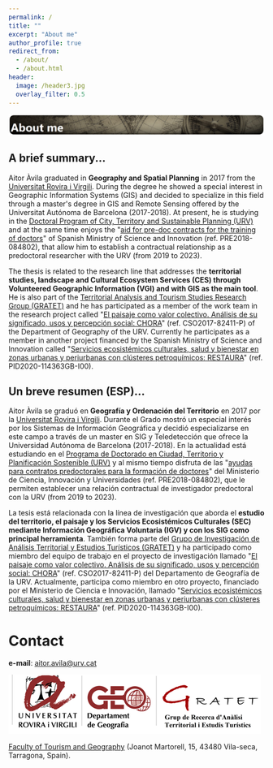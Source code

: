 ```yaml
---
permalink: /
title: ""
excerpt: "About me"
author_profile: true
redirect_from: 
  - /about/
  - /about.html
header:
  image: /header3.jpg
  overlay_filter: 0.5
---
```


![paisaje](images/about.png)

## A brief summary...

Aitor Àvila graduated in __Geography and Spatial Planning__ in 2017 from the [Universitat Rovira i Virgili](https://www.urv.cat/en/). During the degree he showed a special interest in Geographic Information Systems (GIS) and decided to specialize in this field through a master's degree in GIS and Remote Sensing offered by the Universitat Autónoma de Barcelona (2017-2018). At present, he is studying in the [Doctoral Program of City, Territory and Sustainable Planning (URV)](http://www.doctor.urv.cat/en/prospective-students/courses/7724/index/) and at the same time enjoys the "[aid for pre-doc contracts for the training of doctors](http://www.aei.gob.es/portal/site/MICINN/menuitem.dbc68b34d11ccbd5d52ffeb801432ea0/?vgnextoid=131955e2d5e01610VgnVCM1000001d04140aRCRD&lang_choosen=en)" of Spanish Ministry of Science and Innovation (ref. PRE2018-084802), that allow him to establish a contractual relationship as a predoctoral researcher with the URV (from 2019 to 2023). 

The thesis is related to the research line that addresses the __territorial studies, landscape and Cultural Ecosystem Services (CES) through Volunteered Geographic Information (VGI) and with GIS as the main tool__. He is also part of the [Territorial Analysis and Tourism Studies Research Group (GRATET)](http://www.gratet.urv.cat/ca/) and he has participated as a member of the work team in the research project called "[El paisaje como valor colectivo. Análisis de su significado, usos y percepción social: CHORA](https://choramineco.wixsite.com/chora)" (ref. CSO2017-82411-P) of the Department of Geography of the URV. Currently he participates as a member in another project financed by the Spanish Ministry of Science and Innovation called "[Servicios ecosistémicos culturales, salud y bienestar en zonas urbanas y periurbanas con clústeres petroquímicos: RESTAURA](https://gratet.github.io/restaura/)" (ref. PID2020-114363GB-I00).

## Un breve resumen (ESP)...

Aitor Àvila se graduó en __Geografía y Ordenación del Territorio__ en 2017 por la [Universitat Rovira i Virgili](https://www.urv.cat/en/). Durante el Grado mostró un especial interés por los Sistemas de Información Geográfica y decidió especializarse en este campo a través de un master en SIG y Teledetección que ofrece la Universidad Autónoma de Barcelona (2017-2018). En la actualidad está estudiando en el [Programa de Doctorado en Ciudad, Territorio y Planificación Sostenible (URV)](http://www.doctor.urv.cat/en/prospective-students/courses/7724/index/) y al mismo tiempo disfruta de las "[ayudas para contratos predoctorales para la formación de doctores](http://www.aei.gob.es/portal/site/MICINN/menuitem.dbc68b34d11ccbd5d52ffeb801432ea0/?vgnextoid=131955e2d5e01610VgnVCM1000001d04140aRCRD&lang_choosen=en)" del Ministerio de Ciencia, Innovación y Universidades (ref. PRE2018-084802), que le permiten establecer una relación contractual de investigador predoctoral con la URV (from 2019 to 2023). 

La tesis está relacionada con la línea de investigación que aborda el __estudio del territorio, el paisaje y los Servicios Ecosistémicos Culturales (SEC) mediante Información Geográfica Voluntaria (IGV) y con los SIG como principal herramienta__. También forma parte del [Grupo de Investigación de Análisis Territorial y Estudios Turísticos (GRATET)](http://www.gratet.urv.cat/ca/) y ha participado como miembro del equipo de trabajo en el proyecto de investigación llamado "[El paisaje como valor colectivo. Análisis de su significado, usos y percepción social: CHORA](https://choramineco.wixsite.com/chora)" (ref. CSO2017-82411-P) del Departamento de Geografía de la URV. Actualmente, participa como miembro en otro proyecto, financiado por el Ministerio de Ciencia e Innovación, llamado "[Servicios ecosistémicos culturales, salud y bienestar en zonas urbanas y periurbanas con clústeres petroquímicos: RESTAURA](https://gratet.github.io/restaura/)" (ref. PID2020-114363GB-I00).

Contact
======
__e-mail__: aitor.avila@urv.cat

![logo](images/URV-Logo6.png)

[Faculty of Tourism and Geography](https://www.ftg.urv.cat/en/)
(Joanot Martorell, 15, 43480 Vila-seca, Tarragona, Spain).
